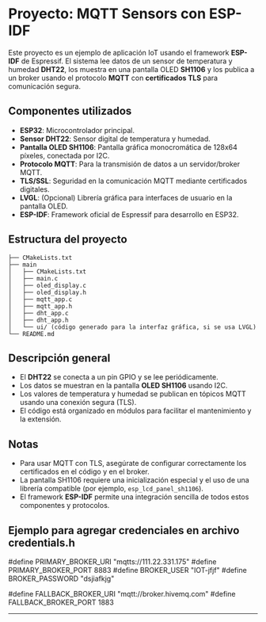 # Proyecto: MQTT Sensors con ESP-IDF

Este proyecto es un ejemplo de aplicación IoT usando el framework **ESP-IDF** de Espressif. El sistema lee datos de un sensor de temperatura y humedad **DHT22**, los muestra en una pantalla OLED **SH1106** y los publica a un broker usando el protocolo **MQTT** con **certificados TLS** para comunicación segura.

## Componentes utilizados

- **ESP32**: Microcontrolador principal.
- **Sensor DHT22**: Sensor digital de temperatura y humedad.
- **Pantalla OLED SH1106**: Pantalla gráfica monocromática de 128x64 píxeles, conectada por I2C.
- **Protocolo MQTT**: Para la transmisión de datos a un servidor/broker MQTT.
- **TLS/SSL**: Seguridad en la comunicación MQTT mediante certificados digitales.
- **LVGL**: (Opcional) Librería gráfica para interfaces de usuario en la pantalla OLED.
- **ESP-IDF**: Framework oficial de Espressif para desarrollo en ESP32.

## Estructura del proyecto

```
├── CMakeLists.txt
├── main
│   ├── CMakeLists.txt
│   ├── main.c
│   ├── oled_display.c
│   ├── oled_display.h
│   ├── mqtt_app.c
│   ├── mqtt_app.h
│   ├── dht_app.c
│   ├── dht_app.h
│   └── ui/ (código generado para la interfaz gráfica, si se usa LVGL)
└── README.md
```

## Descripción general

- El **DHT22** se conecta a un pin GPIO y se lee periódicamente.
- Los datos se muestran en la pantalla **OLED SH1106** usando I2C.
- Los valores de temperatura y humedad se publican en tópicos MQTT usando una conexión segura (TLS).
- El código está organizado en módulos para facilitar el mantenimiento y la extensión.

## Notas

- Para usar MQTT con TLS, asegúrate de configurar correctamente los certificados en el código y en el broker.
- La pantalla SH1106 requiere una inicialización especial y el uso de una librería compatible (por ejemplo, `esp_lcd_panel_sh1106`).
- El framework **ESP-IDF** permite una integración sencilla de todos estos componentes y protocolos.

## Ejemplo para agregar credenciales en archivo credentials.h

#define PRIMARY_BROKER_URI "mqtts://111.22.331.175"
#define PRIMARY_BROKER_PORT 8883
#define BROKER_USER "IOT-jfjf"
#define BROKER_PASSWORD "dsjiafkjg"

#define FALLBACK_BROKER_URI "mqtt://broker.hivemq.com"
#define FALLBACK_BROKER_PORT 1883

---
